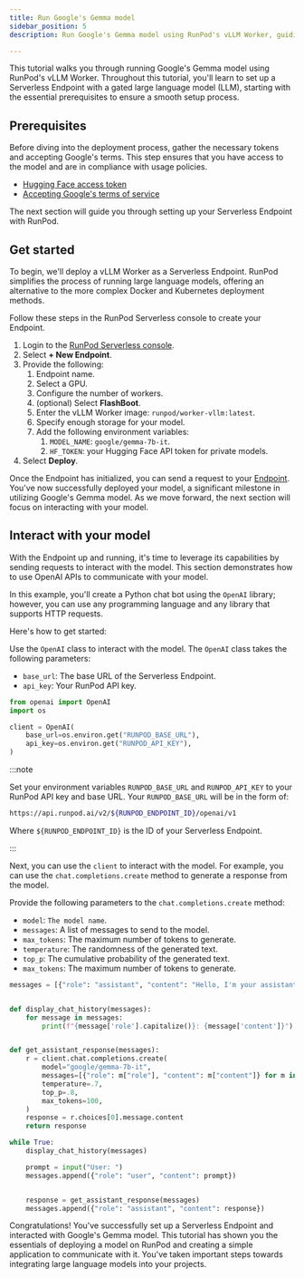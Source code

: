 ```yaml
---
title: Run Google's Gemma model
sidebar_position: 5
description: Run Google's Gemma model using RunPod's vLLM Worker, guiding you to set up a Serverless Endpoint with a gated large language model (LLM).

---
```


This tutorial walks you through running Google's Gemma model using RunPod's vLLM Worker. Throughout this tutorial, you'll learn to set up a Serverless Endpoint with a gated large language model (LLM), starting with the essential prerequisites to ensure a smooth setup process.

## Prerequisites

Before diving into the deployment process, gather the necessary tokens and accepting Google's terms.
This step ensures that you have access to the model and are in compliance with usage policies.

- [Hugging Face access token](https://huggingface.co/settings/tokens)
- [Accepting Google's terms of service](https://huggingface.co/google/gemma-7b)

The next section will guide you through setting up your Serverless Endpoint with RunPod.

## Get started

To begin, we'll deploy a vLLM Worker as a Serverless Endpoint.
RunPod simplifies the process of running large language models, offering an alternative to the more complex Docker and Kubernetes deployment methods.

Follow these steps in the RunPod Serverless console to create your Endpoint.

1. Login to the [RunPod Serverless console](https://www.runpod.io/console/serverless).
2. Select **+ New Endpoint**.
3. Provide the following:
   1. Endpoint name.
   2. Select a GPU.
   3. Configure the number of workers.
   4. (optional) Select **FlashBoot**.
   5. Enter the vLLM Worker image: `runpod/worker-vllm:latest`.
   6. Specify enough storage for your model.
   7. Add the following environment variables:
      1. `MODEL_NAME`: `google/gemma-7b-it`.
      2. `HF_TOKEN`: your Hugging Face API token for private models.
4. Select **Deploy**.

Once the Endpoint has initialized, you can send a request to your [Endpoint](/serverless/endpoints/get-started).
You've now successfully deployed your model, a significant milestone in utilizing Google's Gemma model.
As we move forward, the next section will focus on interacting with your model.

## Interact with your model

With the Endpoint up and running, it's time to leverage its capabilities by sending requests to interact with the model.
This section demonstrates how to use OpenAI APIs to communicate with your model.

In this example, you'll create a Python chat bot using the `OpenAI` library; however, you can use any programming language and any library that supports HTTP requests.

Here's how to get started:

Use the `OpenAI` class to interact with the model. The `OpenAI` class takes the following parameters:

- `base_url`: The base URL of the Serverless Endpoint.
- `api_key`: Your RunPod API key.

```python
from openai import OpenAI
import os

client = OpenAI(
    base_url=os.environ.get("RUNPOD_BASE_URL"),
    api_key=os.environ.get("RUNPOD_API_KEY"),
)
```

:::note

Set your environment variables `RUNPOD_BASE_URL` and `RUNPOD_API_KEY` to your RunPod API key and base URL.
Your `RUNPOD_BASE_URL` will be in the form of:

```bash
https://api.runpod.ai/v2/${RUNPOD_ENDPOINT_ID}/openai/v1
```

Where `${RUNPOD_ENDPOINT_ID}` is the ID of your Serverless Endpoint.

:::

Next, you can use the `client` to interact with the model. For example, you can use the `chat.completions.create` method to generate a response from the model.

Provide the following parameters to the `chat.completions.create` method:

- `model`: `The model name`.
- `messages`: A list of messages to send to the model.
- `max_tokens`: The maximum number of tokens to generate.
- `temperature`: The randomness of the generated text.
- `top_p`: The cumulative probability of the generated text.
- `max_tokens`: The maximum number of tokens to generate.

```python
messages = [{"role": "assistant", "content": "Hello, I'm your assistant. How can I help you today?"}]


def display_chat_history(messages):
    for message in messages:
        print(f"{message['role'].capitalize()}: {message['content']}")


def get_assistant_response(messages):
    r = client.chat.completions.create(
        model="google/gemma-7b-it",
        messages=[{"role": m["role"], "content": m["content"]} for m in messages],
        temperature=.7,
        top_p=.8,
        max_tokens=100,
    )
    response = r.choices[0].message.content
    return response

while True:
    display_chat_history(messages)

    prompt = input("User: ")
    messages.append({"role": "user", "content": prompt})


    response = get_assistant_response(messages)
    messages.append({"role": "assistant", "content": response})
```

Congratulations!
You've successfully set up a Serverless Endpoint and interacted with Google's Gemma model.
This tutorial has shown you the essentials of deploying a model on RunPod and creating a simple application to communicate with it.
You've taken important steps towards integrating large language models into your projects.
